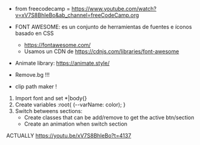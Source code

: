 - from freecodecamp = https://www.youtube.com/watch?v=xV7S8BhIeBo&ab_channel=freeCodeCamp.org
- FONT AWESOME: es un conjunto de herramientas de fuentes e íconos basado en CSS 
    - https://fontawesome.com/
    - Usamos un CDN de https://cdnjs.com/libraries/font-awesome

- Animate library: https://animate.style/
- Remove.bg !!!
- clip path maker !


1) Import font and set *|body{}
2) Create variables :root{ (--varName: color); }
3) Switch betweens sections:
    - Create classes that can be add/remove to get the active btn/section
    - Create an animation when switch section
    

ACTUALLY https://youtu.be/xV7S8BhIeBo?t=4137
